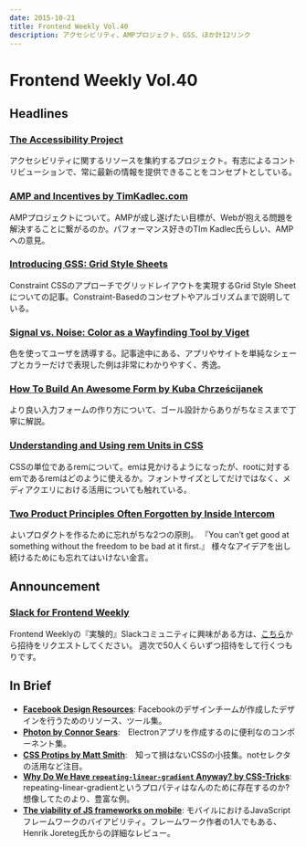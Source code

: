 ```yaml
---
date: 2015-10-21
title: Frontend Weekly Vol.40
description: アクセシビリティ、AMPプロジェクト、GSS、ほか計12リンク
---
```


# Frontend Weekly Vol.40

## Headlines

### [The Accessibility Project](http://a11yproject.com/)

アクセシビリティに関するリソースを集約するプロジェクト。有志によるコントリビューションで、常に最新の情報を提供できることをコンセプトとしている。

### [AMP and Incentives by TimKadlec.com](http://timkadlec.com/2015/10/amp-and-incentives/)

AMPプロジェクトについて。AMPが成し遂げたい目標が、Webが抱える問題を解決することに繋がるのか。パフォーマンス好きのTIm Kadlec氏らしい、AMPへの意見。

### [Introducing GSS: Grid Style Sheets](http://www.sitepoint.com/introducing-gss-grid-style-sheets/)

Constraint CSSのアプローチでグリッドレイアウトを実現するGrid Style Sheetについての記事。Constraint-Basedのコンセプトやアルゴリズムまで説明している。

### [Signal vs. Noise: Color as a Wayfinding Tool by Viget](https://viget.com/inspire/wayfinding#When:17:05)

色を使ってユーザを誘導する。記事途中にある、アプリやサイトを単純なシェープとカラーだけで表現した例は非常にわかりやすく、秀逸。

### [How To Build An Awesome Form by Kuba Chrześcijanek](https://medium.com/@kubachrzecijanek/how-to-build-an-awesome-form-1e9b2c1bd00d#.j0otd6i5h)

より良い入力フォームの作り方について、ゴール設計からありがちなミスまで丁寧に解説。

### [Understanding and Using rem Units in CSS](http://www.sitepoint.com/understanding-and-using-rem-units-in-css/)

CSSの単位であるremについて。emは見かけるようになったが、rootに対するemであるremはどのように使えるか。フォントサイズとしてだけではなく、メディアクエリにおける活用についても触れている。

### [Two Product Principles Often Forgotten by Inside Intercom](https://blog.intercom.io/two-product-principles-often-forgotten/)

よいプロダクトを作るために忘れがちな2つの原則。
『You can’t get good at something without the freedom to be bad at it first.』
様々なアイデアを出し続けるためにも忘れてはいけない金言。

## Announcement

### [Slack for Frontend Weekly](https://studiomohawk.typeform.com/to/Kj8Gaj)

Frontend Weeklyの『実験的』Slackコミュニティに興味がある方は、[こちら](https://studiomohawk.typeform.com/to/Kj8Gaj)から招待をリクエストしてください。 週次で50人くらいずつ招待をして行くつもりです。

## In Brief

- [**Facebook Design Resources**](http://facebook.github.io/design/): Facebookのデザインチームが作成したデザインを行うためのリソース、ツール集。
- [**Photon by Connor Sears**](https://github.com/connors/photon):　Electronアプリを作成するのに便利なのコンポーネント集。
- [**CSS Protips by Matt Smith**](https://github.com/AllThingsSmitty/css-protips):　知って損はないCSSの小技集。notセレクタの活用など注目。
- [**Why Do We Have `repeating-linear-gradient` Anyway? by CSS-Tricks**](https://css-tricks.com/why-do-we-have-repeating-linear-gradient-anyway/): repeating-linear-gradientというプロパティはなんのために存在するのか? 想像してたのより、豊富な例。
- [**The viability of JS frameworks on mobile**](https://joreteg.com/blog/viability-of-js-frameworks-on-mobile): モバイルにおけるJavaScriptフレームワークのバイアビリティ。フレームワーク作者の1人でもある、Henrik Joreteg氏からの詳細なレビュー。

